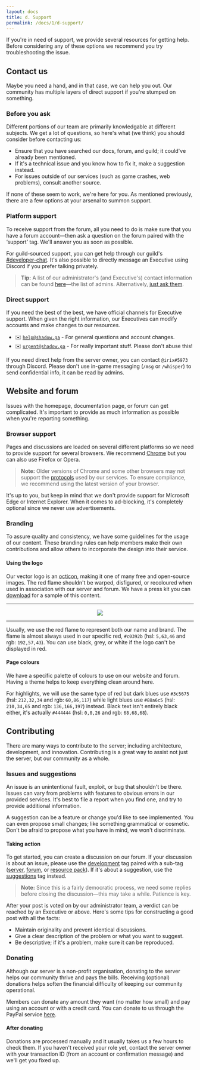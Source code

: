 ```yaml
---
layout: docs
title: d. Support
permalink: /docs/1/d-support/
---
```

If you're in need of support, we provide several resources for getting help.
Before considering any of these options we recommend you try troubleshooting the issue.

## Contact us
Maybe you need a hand, and in that case, we can help you out.
Our community has multiple layers of direct support if you're stumped on something.

### Before you ask
Different portions of our team are primarily knowledgable at different subjects.
We get a lot of questions, so here's what (we think) you should consider before contacting us:

* Ensure that you have searched our docs, forum, and guild; it could've already been mentioned.
* If it's a technical issue and you know how to fix it, make a suggestion instead.
* For issues outside of our services (such as game crashes, web problems), consult another source.

If none of these seem to work, we're here for you.
As mentioned previously, there are a few options at your arsenal to summon support.

### Platform support
To receive support from the forum, all you need to do is make sure that you have a forum account—then ask a question on the forum paired with the ‘support’ tag.
We'll answer you as soon as possible.

For guild-sourced support, you can get help through our guild's [#developer-chat](https://shadow.ga/docs/#channels).
It's also possible to directly message an Executive using Discord if you prefer talking privately.

> **Tip:** A list of our administrator's (and Executive's) contact information can be found [here](https://f.shadow.ga/d/5-list-of-administrators-12-2017)—the list of admins. Alternatively, [just ask them](https://shadow.ga/docs/#connection).

### Direct support
If you need the best of the best, we have official channels for Executive support.
When given the right information, our Executives can modify accounts and make changes to our resources.

 * ✉️ [`help@shadow.ga`](mailto:help@shadow.ga) - For general questions and account changes.
 * ✉️ [`urgent@shadow.ga`](mailto:urgent@shadow.ga) - For really important stuff. Please don't abuse this!

If you need direct help from the server owner, you can contact `@irix#5973` through Discord.
Please don't use in-game messaging (`/msg` or `/whisper`) to send confidential info, it can be read by admins.

## Website and forum
Issues with the homepage, documentation page, or forum can get complicated.
It's important to provide as much information as possible when you're reporting something.

### Browser support
Pages and discussions are loaded on several different platforms so we need to provide support for several browsers.
We recommend [Chrome](https://www.google.com/chrome/browser) but you can also use Firefox or Opera.

> **Note:** Older versions of Chrome and some other browsers may not support the [protocols](https://shadow.ga/docs/2/d-security/#web-encryption) used by our services. To ensure compliance, we recommend using the latest version of your browser.

It's up to you, but keep in mind that we don't provide support for Microsoft Edge or Internet Explorer.
When it comes to ad-blocking, it's completely optional since we never use advertisements.

### Branding
To assure quality and consistency, we have some guidelines for the usage of our content.
These branding rules can help members make their own contributions and allow others to incorporate the design into their service.

#### Using the logo
Our vector logo is an [octicon](https://octicons.github.com/), making it one of many free and open-source images.
The red flame shouldn't be warped, disfigured, or recoloured when used in association with our server and forum.
We have a press kit you can [download](https://shadow.ga/img/presskit.zip) for a sample of this content.

---

<div style="text-align: center; margin-top: 15px;"><img src="https://shadow.ga/img/logo-small.svg"></div>

---

Usually, we use the red flame to represent both our name and brand.
The flame is almost always used in our specific red, `#c0392b` (hsl: `5,63,46` and rgb: `192,57,43`).
You can use black, grey, or white if the logo can't be displayed in red.

#### Page colours
We have a specific palette of colours to use on our website and forum.
Having a theme helps to keep everything clean around here.

For highlights, we will use the same type of red but dark blues use `#3c5675` (hsl: `212,32,34` and rgb: `60,86,117`) while light blues use `#88a6c5` (hsl: `210,34,65` and rgb: `136,166,197`) instead.
Black text isn't entirely black either, it's actually `#444444` (hsl: `0,0,26` and rgb: `68,68,68`).

## Contributing
There are many ways to contribute to the server; including architecture, development, and innovation.
Contributing is a great way to assist not just the server, but our community as a whole.

### Issues and suggestions
An issue is an unintentional fault, exploit, or bug that shouldn't be there.
Issues can vary from problems with features to obvious errors in our provided services.
It's best to file a report when you find one, and try to provide additional information.

A suggestion can be a feature or change you'd like to see implemented.
You can even propose small changes; like something grammatical or cosmetic.
Don't be afraid to propose what you have in mind, we won't discriminate.

#### Taking action
To get started, you can create a discussion on our forum.
If your discussion is about an issue, please use the [development](https://f.shadow.ga/t/dev) tag paired with a sub-tag ([server](https://f.shadow.ga/t/dev-server), [forum](https://f.shadow.ga/t/dev-forum), or [resource pack](https://f.shadow.ga/t/dev-rp)).
If it's about a suggestion, use the [suggestions](https://f.shadow.ga/t/sugg) tag instead.

> **Note:** Since this is a fairly democratic process, we need some replies before closing the discussion—this may take a while. Patience is key.

After your post is voted on by our administrator team, a verdict can be reached by an Executive or above.
Here's some tips for constructing a good post with all the facts:

* Maintain originality and prevent identical discussions.
* Give a clear description of the problem or what you want to suggest.
* Be descriptive; if it's a problem, make sure it can be reproduced.

### Donating
Although our server is a non-profit organisation, donating to the server helps our community thrive and pays the bills.
Receiving (optional) donations helps soften the financial difficulty of keeping our community operational.

Members can donate any amount they want (no matter how small) and pay using an account or with a credit card.
You can donate to us through the PayPal service [here](https://paypal.me/shadowga).

#### After donating
Donations are processed manually and it usually takes us a few hours to check them.
If you haven't received your role yet, contact the server owner with your transaction ID (from an account or confirmation message) and we'll get you fixed up.
